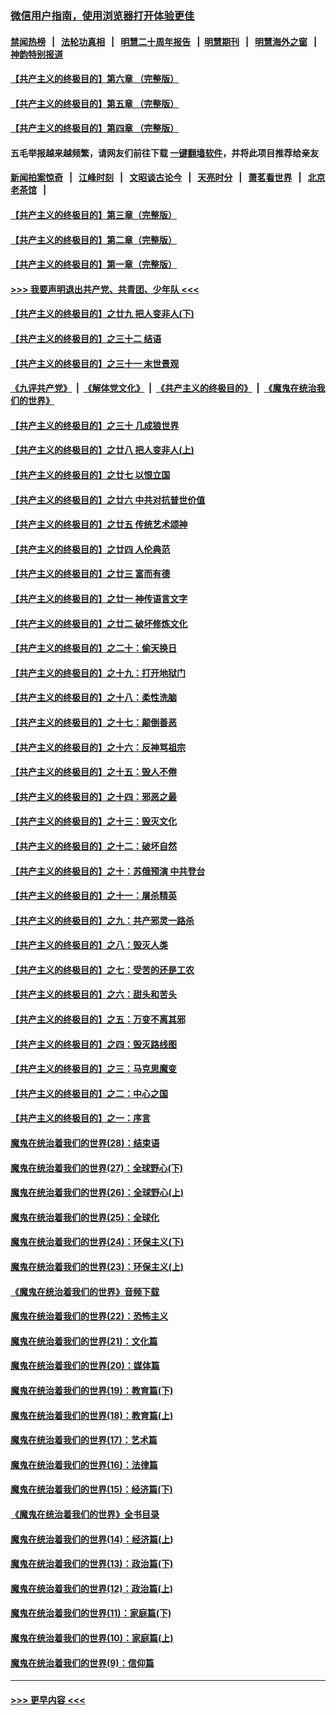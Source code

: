 ### [微信用户指南，使用浏览器打开体验更佳](https://github.com/gfw-breaker/banned-news1/blob/master/indexes/wechat-guide.md?t=0)
#### [禁闻热榜](热点新闻.md?t=0)  &nbsp;&nbsp;|&nbsp;&nbsp; [法轮功真相](https://github.com/gfw-breaker/truth/blob/master/README.md?t=0) &nbsp;&nbsp;|&nbsp;&nbsp; [明慧二十周年报告](https://github.com/gfw-breaker/mh-reports/blob/master/README.md?t=0) &nbsp;&nbsp;|&nbsp;&nbsp;[明慧期刊](https://github.com/gfw-breaker/mh-qikan) &nbsp;&nbsp;|&nbsp;&nbsp; [明慧海外之窗](https://github.com/gfw-breaker/mh-news/blob/master/README.md?t=0) &nbsp;&nbsp;|&nbsp;&nbsp; [神韵特别报道](https://github.com/gfw-breaker/mh-news/blob/master/shenyun.md?t=0)
#### [【共产主义的终极目的】第六章 （完整版）](../pages/nsc422/n11428913.md?t=02060844) 
#### [【共产主义的终极目的】第五章 （完整版）](../pages/nsc422/n11428912.md?t=02060844) 
#### [【共产主义的终极目的】第四章 （完整版）](../pages/nsc422/n11428907.md?t=02060844) 
#### 五毛举报越来越频繁，请网友们前往下载 [一键翻墙软件](https://github.com/gfw-breaker/ssr-accounts)，并将此项目推荐给亲友
#### [新闻拍案惊奇](https://github.com/gfw-breaker/banned-news1/blob/master/pages/link4.md) &nbsp;&nbsp;|&nbsp;&nbsp; [江峰时刻](https://github.com/gfw-breaker/banned-news1/blob/master/pages/link4.md) &nbsp;&nbsp;|&nbsp;&nbsp; [文昭谈古论今](https://github.com/gfw-breaker/banned-news1/blob/master/pages/link4.md) &nbsp;&nbsp;|&nbsp;&nbsp; [天亮时分](https://github.com/gfw-breaker/banned-news1/blob/master/pages/link4.md) &nbsp;&nbsp;|&nbsp;&nbsp; [萧茗看世界](https://github.com/gfw-breaker/banned-news1/blob/master/pages/link4.md) &nbsp;&nbsp;|&nbsp;&nbsp; [北京老茶馆](https://github.com/gfw-breaker/banned-news1/blob/master/pages/link4.md) &nbsp;&nbsp;|&nbsp;&nbsp; 
#### [【共产主义的终极目的】第三章（完整版）](../pages/nsc422/n11428848.md?t=02060844) 
#### [【共产主义的终极目的】第二章（完整版）](../pages/nsc422/n11428831.md?t=02060844) 
#### [【共产主义的终极目的】第一章（完整版）](../pages/nsc422/n11417651.md?t=02060844) 
#### [>>> 我要声明退出共产党、共青团、少年队 <<<](https://github.com/begood0513/goodnews/blob/master/quit/letter.md) 
#### [【共产主义的终极目的】之廿九 把人变非人(下)](../pages/nsc422/n11344140.md?t=02060844) 
#### [【共产主义的终极目的】之三十二 结语](../pages/nsc422/n11360535.md?t=02060844) 
#### [【共产主义的终极目的】之三十一 末世景观](../pages/nsc422/n11351129.md?t=02060844) 
#### [《九评共产党》](https://github.com/begood0513/9ping.md/blob/master/README.md) &nbsp;|&nbsp; [《解体党文化》](../../../../jtdwh.md/blob/master/README.md)  &nbsp;|&nbsp; [《共产主义的终极目的》](../../../../gczydzjmd.md/blob/master/README.md) &nbsp;|&nbsp; [《魔鬼在统治我们的世界》](../../../../mgztzwmdsj.md/blob/master/README.md) 
#### [【共产主义的终极目的】之三十 几成狼世界](../pages/nsc422/n11348280.md?t=02060844) 
#### [【共产主义的终极目的】之廿八 把人变非人(上)](../pages/nsc422/n11340492.md?t=02060844) 
#### [【共产主义的终极目的】之廿七 以恨立国](../pages/nsc422/n11336944.md?t=02060844) 
#### [【共产主义的终极目的】之廿六 中共对抗普世价值](../pages/nsc422/n11324785.md?t=02060844) 
#### [【共产主义的终极目的】之廿五 传统艺术颂神](../pages/nsc422/n11296396.md?t=02060844) 
#### [【共产主义的终极目的】之廿四 人伦典范](../pages/nsc422/n11296397.md?t=02060844) 
#### [【共产主义的终极目的】之廿三 富而有德](../pages/nsc422/n11283598.md?t=02060844) 
#### [【共产主义的终极目的】之廿一 神传语言文字](../pages/nsc422/n11263265.md?t=02060844) 
#### [【共产主义的终极目的】之廿二 破坏修炼文化](../pages/nsc422/n11245728.md?t=02060844) 
#### [【共产主义的终极目的】之二十：偷天换日](../pages/nsc422/n11238846.md?t=02060844) 
#### [【共产主义的终极目的】之十九：打开地狱门](../pages/nsc422/n11206376.md?t=02060844) 
#### [【共产主义的终极目的】之十八：柔性洗脑](../pages/nsc422/n11199994.md?t=02060844) 
#### [【共产主义的终极目的】之十七：颠倒善恶](../pages/nsc422/n11179782.md?t=02060844) 
#### [【共产主义的终极目的】之十六：反神骂祖宗](../pages/nsc422/n11166798.md?t=02060844) 
#### [【共产主义的终极目的】之十五：毁人不倦](../pages/nsc422/n11166792.md?t=02060844) 
#### [【共产主义的终极目的】之十四：邪恶之最](../pages/nsc422/n11150249.md?t=02060844) 
#### [【共产主义的终极目的】之十三：毁灭文化](../pages/nsc422/n11135227.md?t=02060844) 
#### [【共产主义的终极目的】之十二：破坏自然](../pages/nsc422/n11135214.md?t=02060844) 
#### [【共产主义的终极目的】之十：苏俄预演 中共登台](../pages/nsc422/n11118424.md?t=02060844) 
#### [【共产主义的终极目的】之十一：屠杀精英](../pages/nsc422/n11118442.md?t=02060844) 
#### [【共产主义的终极目的】之九：共产邪灵一路杀](../pages/nsc422/n11114139.md?t=02060844) 
#### [【共产主义的终极目的】之八：毁灭人类](../pages/nsc422/n11108503.md?t=02060844) 
#### [【共产主义的终极目的】之七：受苦的还是工农](../pages/nsc422/n11101809.md?t=02060844) 
#### [【共产主义的终极目的】之六：甜头和苦头](../pages/nsc422/n11096971.md?t=02060844) 
#### [【共产主义的终极目的】之五：万变不离其邪](../pages/nsc422/n11091285.md?t=02060844) 
#### [【共产主义的终极目的】之四：毁灭路线图](../pages/nsc422/n11086284.md?t=02060844) 
#### [【共产主义的终极目的】之三：马克思魔变](../pages/nsc422/n11061941.md?t=02060844) 
#### [【共产主义的终极目的】之二：中心之国](../pages/nsc422/n11047728.md?t=02060844) 
#### [【共产主义的终极目的】之一：序言](../pages/nsc422/n11086077.md?t=02060844) 
#### [魔鬼在统治着我们的世界(28)：结束语](../pages/nsc422/n10936246.md?t=02060844) 
#### [魔鬼在统治着我们的世界(27)：全球野心(下)](../pages/nsc422/n10928319.md?t=02060844) 
#### [魔鬼在统治着我们的世界(26)：全球野心(上)](../pages/nsc422/n10900318.md?t=02060844) 
#### [魔鬼在统治着我们的世界(25)：全球化](../pages/nsc422/n10788205.md?t=02060844) 
#### [魔鬼在统治着我们的世界(24)：环保主义(下)](../pages/nsc422/n10695307.md?t=02060844) 
#### [魔鬼在统治着我们的世界(23)：环保主义(上)](../pages/nsc422/n10688613.md?t=02060844) 
#### [《魔鬼在统治着我们的世界》音频下载](../pages/nsc422/n10635553.md?t=02060844) 
#### [魔鬼在统治着我们的世界(22)：恐怖主义](../pages/nsc422/n10614727.md?t=02060844) 
#### [魔鬼在统治着我们的世界(21)：文化篇](../pages/nsc422/n10597706.md?t=02060844) 
#### [魔鬼在统治着我们的世界(20)：媒体篇](../pages/nsc422/n10586579.md?t=02060844) 
#### [魔鬼在统治着我们的世界(19)：教育篇(下)](../pages/nsc422/n10564808.md?t=02060844) 
#### [魔鬼在统治着我们的世界(18)：教育篇(上)](../pages/nsc422/n10526970.md?t=02060844) 
#### [魔鬼在统治着我们的世界(17)：艺术篇](../pages/nsc422/n10499093.md?t=02060844) 
#### [魔鬼在统治着我们的世界(16)：法律篇](../pages/nsc422/n10485969.md?t=02060844) 
#### [魔鬼在统治着我们的世界(15)：经济篇(下)](../pages/nsc422/n10469975.md?t=02060844) 
#### [《魔鬼在统治着我们的世界》全书目录](../pages/nsc422/n10464261.md?t=02060844) 
#### [魔鬼在统治着我们的世界(14)：经济篇(上)](../pages/nsc422/n10457370.md?t=02060844) 
#### [魔鬼在统治着我们的世界(13)：政治篇(下)](../pages/nsc422/n10448270.md?t=02060844) 
#### [魔鬼在统治着我们的世界(12)：政治篇(上)](../pages/nsc422/n10444576.md?t=02060844) 
#### [魔鬼在统治着我们的世界(11)：家庭篇(下)](../pages/nsc422/n10440961.md?t=02060844) 
#### [魔鬼在统治着我们的世界(10)：家庭篇(上)](../pages/nsc422/n10435448.md?t=02060844) 
#### [魔鬼在统治着我们的世界(9)：信仰篇](../pages/nsc422/n10432159.md?t=02060844) 

----
#### [ >>> 更早内容 <<< ](../indexes/nsc422-earlier.md)
